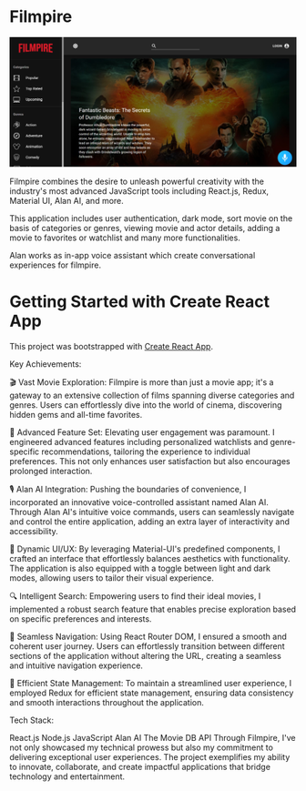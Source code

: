 # Filmpire

![App Screenshot](src/assets/images/Filmpire.jpg)

Filmpire combines the desire to unleash powerful creativity with the industry's most advanced JavaScript tools including React.js, Redux, Material UI, Alan AI, and more.

This application includes user authentication, dark mode, sort movie on the basis of categories or genres, viewing movie and actor details, adding a movie to favorites or watchlist and many more functionalities. 

Alan works as in-app voice assistant which create conversational experiences for filmpire.

# Getting Started with Create React App

This project was bootstrapped with [Create React App](https://github.com/facebook/create-react-app).

Key Achievements:

🎬 Vast Movie Exploration: Filmpire is more than just a movie app; it's a gateway to an extensive collection of films spanning diverse categories and genres. Users can effortlessly dive into the world of cinema, discovering hidden gems and all-time favorites.

📜 Advanced Feature Set: Elevating user engagement was paramount. I engineered advanced features including personalized watchlists and genre-specific recommendations, tailoring the experience to individual preferences. This not only enhances user satisfaction but also encourages prolonged interaction.

🎙️ Alan AI Integration: Pushing the boundaries of convenience, I incorporated an innovative voice-controlled assistant named Alan AI. Through Alan AI's intuitive voice commands, users can seamlessly navigate and control the entire application, adding an extra layer of interactivity and accessibility.

🎨 Dynamic UI/UX: By leveraging Material-UI's predefined components, I crafted an interface that effortlessly balances aesthetics with functionality. The application is also equipped with a toggle between light and dark modes, allowing users to tailor their visual experience.

🔍 Intelligent Search: Empowering users to find their ideal movies, I implemented a robust search feature that enables precise exploration based on specific preferences and interests.

🚀 Seamless Navigation: Using React Router DOM, I ensured a smooth and coherent user journey. Users can effortlessly transition between different sections of the application without altering the URL, creating a seamless and intuitive navigation experience.

🔄 Efficient State Management: To maintain a streamlined user experience, I employed Redux for efficient state management, ensuring data consistency and smooth interactions throughout the application.

Tech Stack:

React.js
Node.js
JavaScript
Alan AI
The Movie DB API
Through Filmpire, I've not only showcased my technical prowess but also my commitment to delivering exceptional user experiences. The project exemplifies my ability to innovate, collaborate, and create impactful applications that bridge technology and entertainment.







